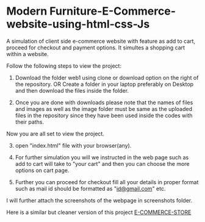 # Modern Furniture-E-Commerce-website-using-html-css-Js
  A simulation of client side e-commerce website with feature as add to cart, proceed for checkout and payment options. It simultes a shopping cart within a website.

Follow the following steps to view the project:
1. Download the folder web1 using clone or download option on the right of the repository.
                                     OR
   Create a folder in your laptop preferably on Desktop and then download the files inside the folder.
   
2. Once you are done with downloads please note that the names of files and images as well as the image folder must be same as the uploaded files in the repository since they have been used inside the codes with their paths.

Now you are all set to view the project.

3. open "index.html" file with your browser(any).
4. For further simulation you will we instructed in the web page such as add to cart will take to "your cart" and then you can choose the more options on cart page.

5. Further you can proceed for checkout fill all your details in proper format such as mail id should be formatted as "id@gmail.com" etc.




I will further attach the screenshots of the webpage in screenshots folder.

Here is a similar but cleaner version of this project
[E-COMMERCE-STORE](https://github.com/Salabh255/Modern-Furniture.git)
